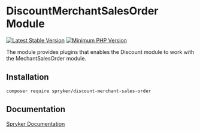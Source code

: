 # DiscountMerchantSalesOrder Module
[![Latest Stable Version](https://poser.pugx.org/spryker/discount-merchant-sales-order/v/stable.svg)](https://packagist.org/packages/spryker/discount-merchant-sales-order)
[![Minimum PHP Version](https://img.shields.io/badge/php-%3E%3D%208.1-8892BF.svg)](https://php.net/)

The module provides plugins that enables the Discount module to work with the MechantSalesOrder module.

## Installation

```
composer require spryker/discount-merchant-sales-order
```

## Documentation

[Spryker Documentation](https://docs.spryker.com)
